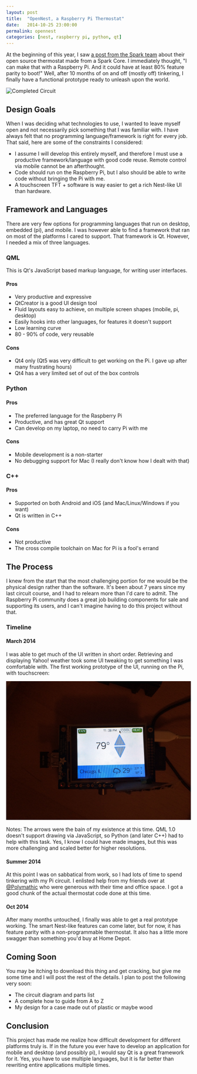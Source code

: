```yaml
---
layout: post
title:  "OpenNest, a Raspberry Pi Thermostat"
date:   2014-10-25 23:00:00
permalink: opennest
categories: [nest, raspberry pi, python, qt]
---
```


At the beginning of this year, I saw [a post from the Spark team](http://blog.spark.io/2014/01/17/open-source-thermostat/) about their open source thermostat made from a Spark Core. I immediately thought, "I can make that with a Raspberry Pi. And it could have at least 80% feature parity to boot!" Well, after 10 months of on and off (mostly off) tinkering, I finally have a functional prototype ready to unleash upon the world.

![Completed Circuit](/assets/proto.jpg)

## Design Goals

When I was deciding what technologies to use, I wanted to leave myself open and not necessarily pick something that I was familiar with. I have always felt that no programming language/framework is right for every job. That said, here are some of the constraints I considered:

- I assume I will develop this entirely myself, and therefore I must use a productive framework/language with good code reuse. Remote control via mobile cannot be an afterthought.
- Code should run on the Raspberry Pi, but I also should be able to write code without bringing the Pi with me.
- A touchscreen TFT + software is way easier to get a rich Nest-like UI than hardware.

## Framework and Languages

There are very few options for programming languages that run on desktop, embedded (pi), and mobile. I was however able to find a framework that ran on most of the platforms I cared to support. That framework is Qt. However, I needed a mix of three languages. 

### QML

This is Qt's JavaScript based markup language, for writing user interfaces.

#### Pros

- Very productive and expressive
- QtCreator is a good UI design tool
- Fluid layouts easy to achieve, on multiple screen shapes (mobile, pi, desktop)
- Easily hooks into other languages, for features it doesn't support
- Low learning curve
- 80 - 90% of code, very reusable

#### Cons

- Qt4 only (Qt5 was very difficult to get working on the Pi. I gave up after many frustrating hours)
- Qt4 has a very limited set of out of the box controls

### Python

#### Pros

- The preferred language for the Raspberry Pi
- Productive, and has great Qt support
- Can develop on my laptop, no need to carry Pi with me

#### Cons

- Mobile development is a non-starter
- No debugging support for Mac (I really don't know how I dealt with that)

### C++

#### Pros

- Supported on both Android and iOS (and Mac/Linux/Windows if you want)
- Qt is written in C++

#### Cons

- Not productive
- The cross compile toolchain on Mac for Pi is a fool's errand

## The Process

I knew from the start that the most challenging portion for me would be the physical design rather than the software. It's been about 7 years since my last circuit course, and I had to relearn more than I'd care to admit. The Raspberry Pi community does a great job building components for sale and supporting its users, and I can't imagine having to do this project without that.

### Timeline

#### March 2014

I was able to get much of the UI written in short order. Retrieving and displaying Yahoo! weather took some UI tweaking to get something I was comfortable with. The first working prototype of the UI, running on the Pi, with touchscreen:

![First version](/assets/early.jpg)

Notes: The arrows were the bain of my existence at this time. QML 1.0 doesn't support drawing via JavaScript, so Python (and later C++) had to help with this task. Yes, I know I could have made images, but this was more challenging and scaled better for higher resolutions.

#### Summer 2014

At this point I was on sabbatical from work, so I had lots of time to spend tinkering with my Pi circuit. I enlisted help from my friends over at [@Polymathic](https://twitter.com/teampolymathic) who were generous with their time and office space. I got a good chunk of the actual thermostat code done at this time.

#### Oct 2014

After many months untouched, I finally was able to get a real prototype working. The smart Nest-like features can come later, but for now, it has feature parity with a non-programmable thermostat. It also has a little more swagger than something you'd buy at Home Depot.

## Coming Soon

You may be itching to download this thing and get cracking, but give me some time and I will post the rest of the details. I plan to post the following very soon:

- The circuit diagram and parts list
- A complete how to guide from A to Z
- My design for a case made out of plastic or maybe wood

## Conclusion

This project has made me realize how difficult development for different platforms truly is. If in the future you ever have to develop an application for mobile and desktop (and possibly pi), I would say Qt is a great framework for it. Yes, you have to use multiple languages, but it is far better than rewriting entire applications multiple times.
